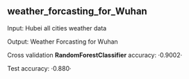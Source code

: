 ## weather_forcasting_for_Wuhan

Input: Hubei all cities weather data 

Output: Weather Forcasting for Wuhan 

Cross validation __RandomForestClassifier__ accuracy: ·0.9002· 

Test accuracy: ·0.880·
